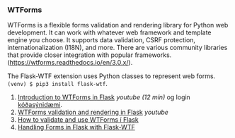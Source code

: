 ### WTForms
WTForms is a flexible forms validation and rendering library for Python web development. It can work with whatever web framework and template engine you choose. It supports data validation, CSRF protection, internationalization (I18N), and more. There are various community libraries that provide closer integration with popular frameworks. (https://wtforms.readthedocs.io/en/3.0.x/). 

The Flask-WTF extension uses Python classes to represent web forms. `(venv) $ pip3 install flask-wtf`.

1. [Introduction to WTForms in Flask](https://www.youtube.com/watch?v=vzaXBm-ZVOQ) _youtube (12 mín)_ og login [kóðasýnidæmi](https://github.com/vefthroun/Namsefni/blob/main/WTForms/1_login.py).
1. [WTForms validation and rendering in Flask](https://www.youtube.com/watch?v=j5IQI4aW9ZU)  _youtube_
1. [How to validate and use WTForms í Flask](https://www.digitalocean.com/community/tutorials/how-to-use-and-validate-web-forms-with-flask-wtf)
1. [Handling Forms in Flask with Flask-WTF](https://hackersandslackers.com/flask-wtforms-forms/)
